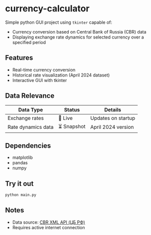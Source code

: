 # currency-calculator

Simple python GUI project using `tkinter` capable of:
- Currency conversion based on Central Bank of Russia (CBR) data
- Displaying exchange rate dynamics for selected currency over a specified period


## Features
- Real-time currency conversion 
- Historical rate visualization (April 2024 dataset)
- Interactive GUI with tkinter

## Data Relevance
| Data Type          | Status            | Details                          |
|--------------------|-------------------|----------------------------------|
| Exchange rates     | 🔄 Live           | Updates on startup               |
| Rate dynamics data | ⏳ Snapshot       | April 2024 version               |

## Dependencies

* matplotlib
* pandas
* numpy

## Try it out


```bash
python main.py
```

## Notes

- Data source: [CBR XML API (ЦБ РФ)](https://www.cbr.ru/development/SXML/)
- Requires active internet connection
